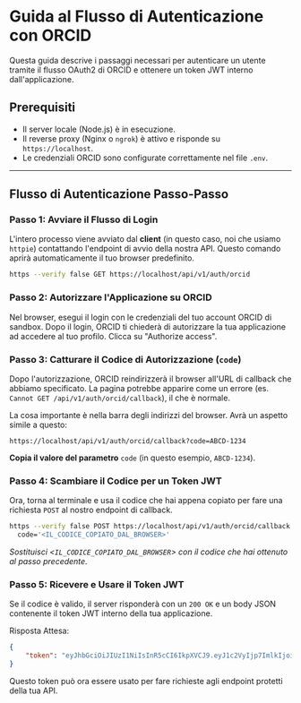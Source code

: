 # Guida al Flusso di Autenticazione con ORCID

Questa guida descrive i passaggi necessari per autenticare un utente tramite il flusso OAuth2 di ORCID e ottenere un token JWT interno dall'applicazione.

## Prerequisiti

- Il server locale (Node.js) è in esecuzione.
- Il reverse proxy (Nginx o `ngrok`) è attivo e risponde su `https://localhost`.
- Le credenziali ORCID sono configurate correttamente nel file `.env`.

---

## Flusso di Autenticazione Passo-Passo

### Passo 1: Avviare il Flusso di Login

L'intero processo viene avviato dal **client** (in questo caso, noi che usiamo `httpie`) contattando l'endpoint di avvio della nostra API. Questo comando aprirà automaticamente il tuo browser predefinito.

```bash
https --verify false GET https://localhost/api/v1/auth/orcid
```

### Passo 2: Autorizzare l'Applicazione su ORCID

Nel browser, esegui il login con le credenziali del tuo account ORCID di sandbox. Dopo il login, ORCID ti chiederà di autorizzare la tua applicazione ad accedere al tuo profilo. Clicca su "Authorize access".

### Passo 3: Catturare il Codice di Autorizzazione (`code`)

Dopo l'autorizzazione, ORCID reindirizzerà il browser all'URL di callback che abbiamo specificato. La pagina potrebbe apparire come un errore (es. `Cannot GET /api/v1/auth/orcid/callback`), il che è normale.

La cosa importante è nella barra degli indirizzi del browser. Avrà un aspetto simile a questo:

`https://localhost/api/v1/auth/orcid/callback?code=ABCD-1234
`

**Copia il valore del parametro** `code` (in questo esempio, `ABCD-1234`).

### Passo 4: Scambiare il Codice per un Token JWT

Ora, torna al terminale e usa il codice che hai appena copiato per fare una richiesta `POST` al nostro endpoint di callback.

```bash
https --verify false POST https://localhost/api/v1/auth/orcid/callback \
  code='<IL_CODICE_COPIATO_DAL_BROWSER>'
```

*Sostituisci <`IL_CODICE_COPIATO_DAL_BROWSER`> con il codice che hai ottenuto al passo precedente.*

### Passo 5: Ricevere e Usare il Token JWT

Se il codice è valido, il server risponderà con un `200 OK` e un body JSON contenente il token JWT interno della tua applicazione.

Risposta Attesa:

```JSON
{
    "token": "eyJhbGciOiJIUzI1NiIsInR5cCI6IkpXVCJ9.eyJ1c2VyIjp7ImlkIjoi..."
}
```

Questo token può ora essere usato per fare richieste agli endpoint protetti della tua API.

